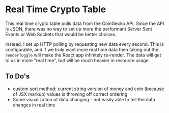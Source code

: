 # Real Time Crypto Table

This real time crypto table pulls data from the CoinGecko API. Since the API is JSON, there was no way to set up more the performant Server Sent Events or Web Sockets that would be better choices.

Instead, I set up HTTP polling by requesting new data every second. This is configurable, and if we truly want more real time data then taking out the `renderToggle` will make the React app infinitely re-render. The data will get to us in more "real time", but will be much heavier in resource usage.

## To Do's

-   custom sort method: current string version of money and coin (because of JSX markup) values is throwing off correct ordering
-   Some visualization of data changing - not easily able to tell the data changes in real time

